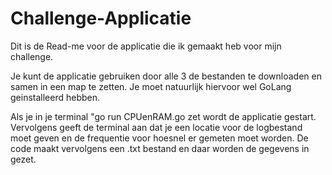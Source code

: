 # Challenge-Applicatie
Dit is de Read-me voor de applicatie die ik gemaakt heb voor mijn challenge.

Je kunt de applicatie gebruiken door alle 3 de bestanden te downloaden en samen in een map te zetten.
Je moet natuurlijk hiervoor wel GoLang geinstalleerd hebben.

Als je in je terminal "go run CPUenRAM.go zet wordt de applicatie gestart.
Vervolgens geeft de terminal aan dat je een locatie voor de logbestand moet geven en de frequentie voor hoesnel er gemeten moet worden.
De code maakt vervolgens een .txt bestand en daar worden de gegevens in gezet.

